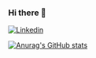 ### Hi there 👋
[![Linkedin](https://img.shields.io/badge/LinkedIn-0077B5?style=for-the-badge&logo=linkedin&logoColor=white)](https://www.linkedin.com/in/felipe-gama-dantas/)

[![Anurag's GitHub stats](https://github-readme-stats.vercel.app/apiFelipeGamarock=anuraghazra)](https://github.com/anuraghazra/github-readme-stats)
